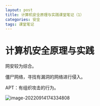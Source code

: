 ```yaml
---
layout: post
title: 计算机安全原理与实践课堂笔记（1）
categories: 安全
tags: 课堂笔记
---
```

# 计算机安全原理与实践

网安较为综合。 

僵尸网络，寻找有漏洞的网络进行侵入。

APT：有组织攻击的行为。

![image-20220914174334808](https://lh-picbed.oss-cn-chengdu.aliyuncs.com/image-20220914174334808.png)

